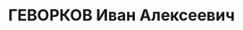 ---
title: ГЕВОРКОВ Иван Алексеевич
description: "Род. в 1902, армянин, член ВКП(б) с 1925, в органах НКВД с 1921. \n\
  \  Звание: 13.01.1936 - капитан ГБ (ЗСФСР), 20.12.1936 - майор ГБ. \n  Награды:\
  \ 20.12.1932 - знак «Почетный работник ВЧК—ОГПУ (XV)», 22.07.1937 - орден Ленина.\
  \ \n  зам. наркома ВД Армянской ССР, уволен 15.11.1937. \n  ВК ВС СССР, ВМН. Расстрелян\
  \ 03.02.1938."
---